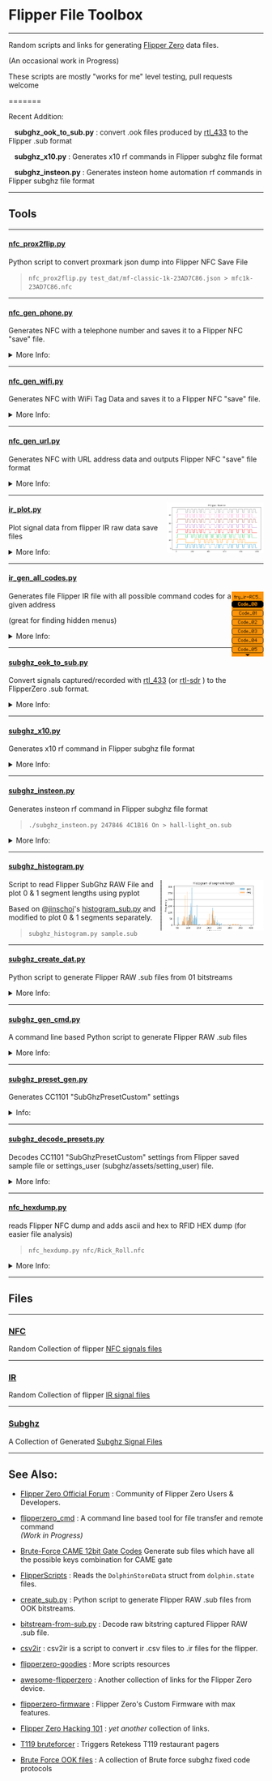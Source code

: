 # Flipper File Toolbox #
---


Random scripts and links for generating [Flipper Zero](https://flipperzero.one/) data files.

(An occasional work in Progress)

These scripts are mostly "works for me" level testing, pull requests welcome

=======

Recent Addition:

&nbsp;&nbsp;&nbsp;**subghz_ook_to_sub.py**
:  convert .ook files produced by [rtl_433](https://github.com/merbanan/rtl_433) to the Flipper .sub format

&nbsp;&nbsp;&nbsp;**subghz_x10.py** 
:  Generates x10 rf commands in Flipper subghz file format

&nbsp;&nbsp;&nbsp;**subghz_insteon.py** 
:  Generates insteon home automation rf commands in Flipper subghz file format

---

## Tools ##

---

#### [nfc_prox2flip.py](nfc_prox2flip.py) ####

Python script to convert proxmark json dump into Flipper NFC Save File

>`nfc_prox2flip.py test_dat/mf-classic-1k-23AD7C86.json > mfc1k-23AD7C86.nfc`

---

#### [nfc_gen_phone.py](nfc_gen_phone.py) ####
Generates NFC with a telephone number and saves it to a Flipper NFC "save" file.

<details><summary>More Info:</summary>

You must provide the phone number with area code THEN the +country-code. The final file will be called `call-me.nfc` and will be saved to the same directory as the python program. Rename it manually if you'd like then copy it over to your Flipper.

Example:
> `nfc_gen_phone.py 8185551122 +1`

Note: requires [ndeflib](https://github.com/nfcpy/ndeflib) (available on [pypi](https://pypi.org/project/ndeflib/))

</details>

---

#### [nfc_gen_wifi.py](nfc_gen_wifi.py) ####

Generates NFC with WiFi Tag Data and saves it to a Flipper NFC "save" file.

<details><summary>More Info:</summary>

This program takes no arguments. You will be prompted for all the relevant wireless network info (see below).
The final file will be called `WiFi.nfc` and will be saved to the same directory as the python program.
Rename it manually if you'd like then copy it over to your Flipper.

You need the following wireless network information:
- SSID 
- Authentication Type: WPA/WPA2-Personal or WPA/WPA2-Enterprise (might not work)
- Encryption Type: AES or TKIP
- Password
- Radio Band: 2.4GHz or 5.0GHz

> `./nfc_gen_wifi.py`

Tap your phone to the emulated tag on the Flipper Zero and your device will join the WiFi network you've encoded.

Note: requires [ndeflib](https://github.com/nfcpy/ndeflib) (available on [pypi](https://pypi.org/project/ndeflib/))

</details>

---

#### [nfc_gen_url.py](nfc_gen_url.py) ####

Generates NFC with URL address data and outputs Flipper NFC "save" file format

<details><summary>More Info:</summary>

<img align="right" src=".img/rickroll.jpg" height=100>

>`nfc_gen_url.py https://youtu.be/dQw4w9WgXcQ "Rick Roll" > rick_roll.nfc`

see file [rick_roll.nfc](nfc/Rick_Roll.nfc)

Note: requires [ndeflib](https://github.com/nfcpy/ndeflib) (available on [pypi](https://pypi.org/project/ndeflib/))

</details>

---

<img align="right" src=".img/ir_sig_graph.png" height=100>

#### [ir_plot.py](ir_plot.py) ####

Plot signal data from flipper IR raw data save files

<details><summary>More Info:</summary>

Usage: 

```
ir_plot.py [-h] [-v] [-n CMD_NAME] [-f FILENAME] 
           [-i] [-d DESTDIR] [-o {png,pdf,svg}] [-s]
```

>`ir_plot.py IR/Lego_Train.ir Reverse`

Will split signal into retransmition samples and plot separately (see code for other options)

</details>

---

#### [ir_gen_all_codes.py](ir_gen_all_codes.py) ####

<img align="right" src=".img/try_ir-RC5.png" height=128>

Generates file Flipper IR file with all possible command codes for a given address

(great for finding hidden menus)

<details><summary>More Info:</summary>

>`ir_gen_all_codes.py.py RC5 03 00`

Will generate file with all possible command codes for IR remote protocol: [RC5 protocaal](https://en.wikipedia.org/wiki/RC-5) , address 03 00 00 00 in filename [IR-RC5-03.ir](IR/All-Codes/IR-RC5-03.ir)

</details>

---

#### [subghz_ook_to_sub.py](subghz_ook_to_sub.py) ####


Convert signals captured/recorded with [rtl_433](https://github.com/merbanan/rtl_433) (or [rtl-sdr](https://osmocom.org/projects/rtl-sdr/wiki/Rtl-sdr) ) to the FlipperZero .sub format.

<details><summary>More Info:</summary>

Example:


convert rtl-sdr raw data file (keyfob_capture.cu8) into .ook file

> `rtl_443 -r g001_433.92M_250k.cu8 -w keyfob_capture.ook`

convert `.ook` file into FlipperZero `.sub` format.

> `subghz_ook_to_sub.py keyfob_capture.ook`

then copy keyfob_capture.sub to your Flipper

</details>

---

#### [subghz_x10.py](subghz_x10.py) ####

Generates x10 rf command in Flipper subghz file format

<details><summary>More Info:</summary>

Valid options:

	subghz_x10.py <housecode>[unit] <command>

Valid Commands:

       ON OFF BRT DIM ALL-OFF ALL-ON ALL-LTS-OFF ALL-LTS-ON

Example:

>`./subghz_x10.py C5 On` 

Will generate filename C05_on.sub 

Brute Force :

>`./subghz_x10.py -b`

Generates [All-ON](subghz/X10_All-OFF.sub) and [ALL-OFF](subghz/X10_All-OFF.sub) files conraining all housecodes	
	
NOTE: In North America, the X-10 RF carrier frequency is 310MHz. Outside North America it is 433.92MHz.
	
</details>

---
#### [subghz_insteon.py](subghz_insteon.py) ####

Generates insteon rf command in Flipper subghz file format

>`./subghz_insteon.py 247846 4C1B16 On > hall-light_on.sub`

<details><summary>More Info:</summary>

Syntax

       subghz_insteon.py SRC DST On 

Valid Commands:

       ON FASTON OFF FASTOFF BRIGHTEN BRT DIM FADEDOWN FADEUP STOP FADESTOP BEEP
       
Note:

An Insteon device needs to be "paired" before it will accept command from andother device,  but there is no authenticaion.

The easiest way (for me) to get the insteon node id/address of a pair is to run rtl_433

Example command:
>rtl_433 -f 914.8M -s 2048k -R 159 -Y classic

Example output:

```
time      : 2022-11-28 21:36:45
model     : Insteon      From_Addr : 4C1B63        To_Addr   : 347864        Message_Type: 0
Message_Str: Direct Message                        Extended  : 0             Hops_Max  : 3
Hops_Left : 0            Packet    : 03 : 247864 : 4C1B61 : 13 00  BE        Integrity : CRC
Payload   : 03647824611B4C1300BE00
```

</details>

---

#### [subghz_histogram.py](subghz_histogram.py) ####
<img align="right" src=".img/subghz_histogram.png" height=100>

Script to read Flipper SubGhz RAW File and plot 0 & 1 segment lengths using pyplot

Based on @[jinschoi](https://gist.github.com/jinschoi)'s [histogram_sub.py](https://gist.github.com/jinschoi/8396f25a4cb7ac7986a7d881026ae950)
and modified to plot 0 & 1 segments separately.

>`subghz_histogram.py sample.sub`

---

#### [subghz_create_dat.py](subghz_create_dat.py) ####

Python script to generate Flipper RAW .sub files from 01 bitstreams


<details><summary>More Info:</summary>

Based on @[jinschoi](https://gist.github.com/jinschoi)'s [create_sub.py](https://gist.github.com/jinschoi/f39dbd82e4e3d99d32ab6a9b8dfc2f55)

Added :
* FSK support
* insteon (funtional)
* FAN-11T Remote Control of Harbor Breeze Fan (Brute Force)

</details>

---

#### [subghz_gen_cmd.py](subghz_gen_cmd.py) ####

A command line based Python script to generate Flipper RAW .sub files

<details><summary>More Info:</summary>

Usage: 

```
subghz_gen_cmd.py [-h] [-v] [-o OUT_FILE] [-f SEND_FREQ] [-0 ZERO_LEN] [-1 ONE_LEN] [-i] 
                  [-b BAUD_RATE] (-H HEX_DATA | -B BIN_DATA) [-p MOD_PRESET] [-m] 
		  [-r REPEAT_CNT] [-d DELAY_PADDING]
```

Example:

>`subghz_gen_cmd.py -f 302500000 -0 333 -1 333 -m -B 0110100001000`

</details>

---

#### [subghz_preset_gen.py](subghz_preset_gen.py) ####

Generates CC1101 "SubGhzPresetCustom" settings

<details><summary>Info:</summary>

Usage:

```
subghz_preset_gen.py [-h] [-p {AM270,AM650,FM238,FM476}] [-pr] [-sw SYNC_WORD] [-sm SYNC_MODE]
			[-mod {2FSK,4FSK,GFSK,MSK,OOK}] [-lc {Fixed,Infinite,Variable}]
		        [-pl PKT_LEN] [-v] [-n CONF_NAME] [-if INTERMEDIATE_FREQ] [-dr DATA_RATE]
			[-fr FREQUENCY] [-bw BAND_WIDTH] [-np NUM_PREAMBLE] [-dev DEVIATION]
			[-cs CHANNEL_SPACING] [-man] [-crc {on,off}] [-dw {on,off}]
```


The following loads Preset 2FSKDev238Async sets FM deviation to 6000 Hz and turns on manchester encoding

> `subghz_preset_gen.py  -p  FM238  --deviation 6000 -pr --manchester`

Generates:

```
Custom_preset_name: NewPreset
Custom_preset_module: CC1101
Custom_preset_data: 02 0D 07 04 08 32 0B 06 10 67 11 83 12 0C 13 02 14 00 15 17 18 18 19 16 1B 07 1C 00 1D 91 20 FB 21 56 22 10 00 00 C0 00 00 00 00 00 00 00
```

</details>


---

#### [subghz_decode_presets.py](subghz_decode_presets.py) ####

Decodes CC1101 "SubGhzPresetCustom" settings from Flipper saved sample file or settings_user (subghz/assets/setting_user) file.

<details><summary>More Info:</summary>

> `subghz_decode_presets.py test_dat/Raw_Sample.sub`

for more info see the CC1101 Datasheet [cc1101.pdf](https://www.ti.com/lit/ds/symlink/cc1101.pdf)

Reads:

```
Filetype: Flipper SubGhz RAW File
Version: 1
Frequency: 433920000
Preset: FuriHalSubGhzPresetCustom
Custom_preset_module: CC1101
Custom_preset_data: 02 0D 03 07 08 32 0B 06 14 00 13 00 12 30 11 32 10 17 18 18 19 18 1D 91 1C 00 1B 07 20 FB 22 11 21 B6 00 00 00 C0 00 00 00 00 00 00
```

Generates:

```
FuriHalSubGhzPresetCustom

as_tuples:
[   ('IOCFG0', 13), ('FIFOTHR', 7), ('PKTCTRL0', 50), ('FSCTRL1', 6),
    ('MDMCFG4', 23), ('MDMCFG3', 50), ('MDMCFG2', 48), ('MDMCFG1', 0),
    ('MDMCFG0', 0), ('MCSM0', 24), ('FOCCFG', 24), ('AGCCTRL2', 7),
    ('AGCCTRL1', 0), ('AGCCTRL0', 145), ('WORCTRL', 251), ('FREND1', 182),
    ('FREND0', 17), ('PATABLE', [0, 192, 0, 0, 0, 0, 0, 0])]

rf_conf
    Intermediate_freq:        152343.75 Hz
    Modulations:              OOK
    Data_Rate:                3793.72 Hz
    Bit_Width:                263.59 ms
    Channel_Bandwidth:        650000.00 Hz
    Sync_Mode:                SYNCM_NONE
    Channel_spacing:          25390.62 Hz
    Manchester:               0
    Variable_length_packet:   Infinite packet length
    Enable_Pkt_CRC:           0
    Pkt_DataWhitening         0
    Min_TX_Preamble:          0
    PA_Table:                 [0, 192, 0, 0, 0, 0, 0, 0]

```

Eventually this will be able to read a config file and generate "Custom_preset" radio settings.

*WARNING : this is shit code and still needs a lot of work and cleanup. (I'm surprised it works)*

</details>

---

#### [nfc_hexdump.py](nfc_hexdump.py) ####

reads Flipper NFC dump and adds ascii and hex to RFID HEX dump (for easier file analysis)

>`nfc_hexdump.py nfc/Rick_Roll.nfc`

<details><summary>More Info:</summary>

In:
```
    Page 4: 03 29 91 01
    Page 5: 15 55 04 79
    Page 6: 6F 75 74 75
    Page 7: 2E 62 65 2F
```

Out:
```
    Page 4: 03 29 91 01 #   - ) - -         3  41 145   1
    Page 5: 15 55 04 79 #   - U - y        21  85   4 121
    Page 6: 6F 75 74 75 #   o u t u       111 117 116 117
    Page 7: 2E 62 65 2F #   . b e /        46  98 101  47
```

</details>

---

## Files ##

---

### [NFC](nfc) ###

Random Collection of flipper [NFC signals files](nfc)

---

### [IR](IR) ###

Random Collection of flipper [IR signal files](IR)

---

### [Subghz](subghz) ###

A Collection of Generated [Subghz Signal Files](subghz)

---

## See Also: ##

* [Flipper Zero Official Forum](https://forum.flipperzero.one/) :
	Community of Flipper Zero Users & Developers.

* [flipperzero_cmd](https://github.com/evilpete/flipperzero_protobuf_py) :
        A command line based tool for file transfer and remote command <br> *(Work in Progress)*

* [Brute-Force CAME 12bit Gate Codes](https://github.com/BitcoinRaven/CAMEbruteforcer)
        Generate sub files which have all the possible keys combination for CAME gate

* [FlipperScripts](https://github.com/DroomOne/FlipperScripts.git) :
	Reads the `DolphinStoreData` struct from `dolphin.state` files.

* [create_sub.py](https://gist.github.com/jinschoi/f39dbd82e4e3d99d32ab6a9b8dfc2f55) :
	Python script to generate Flipper RAW .sub files from OOK bitstreams.

* [bitstream-from-sub.py](https://gist.github.com/jinschoi/40a470e432c6ac244be8159145454b5c) :
	Decode raw bitstring captured Flipper RAW .sub file.

* [csv2ir](https://github.com/Spexivus/csv2ir) :
	csv2ir is a script to convert ir .csv files to .ir files for the flipper.

* [flipperzero-goodies](https://github.com/wetox-team/flipperzero-goodies) :
	More scripts resources

* [awesome-flipperzero](https://github.com/djsime1/awesome-flipperzero) :
	Another collection of links for the Flipper Zero device.

* [flipperzero-firmware](https://github.com/Eng1n33r/flipperzero-firmware.git) :
	Flipper Zero's Custom Firmware with max features.

* [Flipper Zero Hacking 101](https://flipper.pingywon.com/) :
	*yet another* collection of links.

* [T119 bruteforcer](https://github.com/xb8/t119bruteforcer) :
	 Triggers Retekess T119 restaurant pagers

* [Brute Force OOK files](https://github.com/tobiabocchi/flipperzero-bruteforce) :
	A collection of Brute force subghz fixed code protocols


